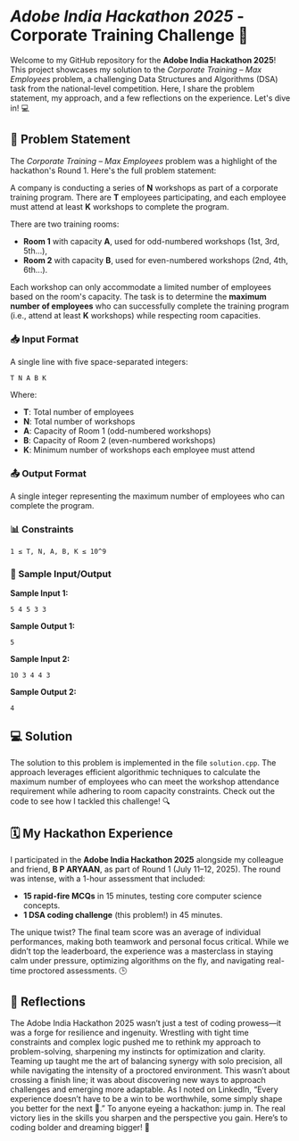 # ***Adobe India Hackathon 2025*** - Corporate Training Challenge 🚀

Welcome to my GitHub repository for the **Adobe India Hackathon 2025**! This project showcases my solution to the *Corporate Training – Max Employees* problem, a challenging Data Structures and Algorithms (DSA) task from the national-level competition. Here, I share the problem statement, my approach, and a few reflections on the experience. Let's dive in! 💻

## 🧾 Problem Statement

The *Corporate Training – Max Employees* problem was a highlight of the hackathon's Round 1. Here's the full problem statement:

A company is conducting a series of **N** workshops as part of a corporate training program. There are **T** employees participating, and each employee must attend at least **K** workshops to complete the program.

There are two training rooms:

- **Room 1** with capacity **A**, used for odd-numbered workshops (1st, 3rd, 5th...),
- **Room 2** with capacity **B**, used for even-numbered workshops (2nd, 4th, 6th...).

Each workshop can only accommodate a limited number of employees based on the room's capacity. The task is to determine the **maximum number of employees** who can successfully complete the training program (i.e., attend at least **K** workshops) while respecting room capacities.

### 📥 Input Format

A single line with five space-separated integers:

```
T N A B K
```

Where:

- **T**: Total number of employees
- **N**: Total number of workshops
- **A**: Capacity of Room 1 (odd-numbered workshops)
- **B**: Capacity of Room 2 (even-numbered workshops)
- **K**: Minimum number of workshops each employee must attend

### 📤 Output Format

A single integer representing the maximum number of employees who can complete the program.

### 📊 Constraints

```
1 ≤ T, N, A, B, K ≤ 10^9
```

### 🧪 Sample Input/Output

**Sample Input 1:**

```
5 4 5 3 3
```

**Sample Output 1:**

```
5
```

**Sample Input 2:**

```
10 3 4 4 3
```

**Sample Output 2:**

```
4
```

## 💻 Solution

The solution to this problem is implemented in the file `solution.cpp`. The approach leverages efficient algorithmic techniques to calculate the maximum number of employees who can meet the workshop attendance requirement while adhering to room capacity constraints. Check out the code to see how I tackled this challenge! 🔍

## 🗓️ My Hackathon Experience

I participated in the **Adobe India Hackathon 2025** alongside my colleague and friend, **B P ARYAAN**, as part of Round 1 (July 11–12, 2025). The round was intense, with a 1-hour assessment that included:

- **15 rapid-fire MCQs** in 15 minutes, testing core computer science concepts.
- **1 DSA coding challenge** (this problem!) in 45 minutes.

The unique twist? The final team score was an average of individual performances, making both teamwork and personal focus critical. While we didn’t top the leaderboard, the experience was a masterclass in staying calm under pressure, optimizing algorithms on the fly, and navigating real-time proctored assessments. 🕒

## 💭 Reflections

The Adobe India Hackathon 2025 wasn’t just a test of coding prowess—it was a forge for resilience and ingenuity. Wrestling with tight time constraints and complex logic pushed me to rethink my approach to problem-solving, sharpening my instincts for optimization and clarity. Teaming up taught me the art of balancing synergy with solo precision, all while navigating the intensity of a proctored environment. This wasn’t about crossing a finish line; it was about discovering new ways to approach challenges and emerging more adaptable. As I noted on LinkedIn, “Every experience doesn’t have to be a win to be worthwhile, some simply shape you better for the next 🚀.” To anyone eyeing a hackathon: jump in. The real victory lies in the skills you sharpen and the perspective you gain. Here’s to coding bolder and dreaming bigger! 🌟
